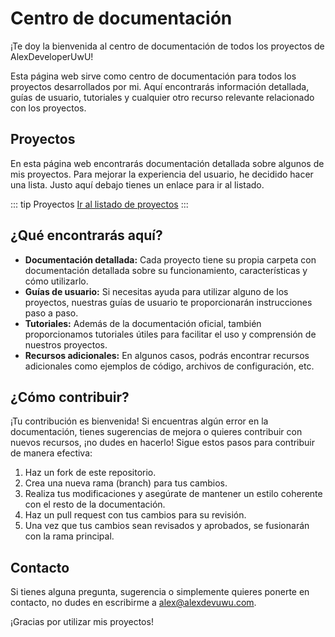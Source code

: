 # Centro de documentación

¡Te doy la bienvenida al centro de documentación de todos los proyectos de AlexDeveloperUwU!

Esta página web sirve como centro de documentación para todos los proyectos desarrollados por mi. Aquí encontrarás información detallada, guías de usuario, tutoriales y cualquier otro recurso relevante relacionado con los proyectos.

## Proyectos

En esta página web encontrarás documentación detallada sobre algunos de mis proyectos. Para mejorar la experiencia del usuario, he decidido hacer una lista. Justo aquí debajo tienes un enlace para ir al listado.

::: tip Proyectos
[Ir al listado de proyectos](/proyectos)
:::

## ¿Qué encontrarás aquí?

- **Documentación detallada:** Cada proyecto tiene su propia carpeta con documentación detallada sobre su funcionamiento, características y cómo utilizarlo.
- **Guías de usuario:** Si necesitas ayuda para utilizar alguno de los proyectos, nuestras guías de usuario te proporcionarán instrucciones paso a paso.
- **Tutoriales:** Además de la documentación oficial, también proporcionamos tutoriales útiles para facilitar el uso y comprensión de nuestros proyectos.
- **Recursos adicionales:** En algunos casos, podrás encontrar recursos adicionales como ejemplos de código, archivos de configuración, etc.

## ¿Cómo contribuir?

¡Tu contribución es bienvenida! Si encuentras algún error en la documentación, tienes sugerencias de mejora o quieres contribuir con nuevos recursos, ¡no dudes en hacerlo! Sigue estos pasos para contribuir de manera efectiva:

1. Haz un fork de este repositorio.
2. Crea una nueva rama (branch) para tus cambios.
3. Realiza tus modificaciones y asegúrate de mantener un estilo coherente con el resto de la documentación.
4. Haz un pull request con tus cambios para su revisión.
5. Una vez que tus cambios sean revisados y aprobados, se fusionarán con la rama principal.

## Contacto

Si tienes alguna pregunta, sugerencia o simplemente quieres ponerte en contacto, no dudes en escribirme a [alex@alexdevuwu.com](mailto:alex@alexdevuwu.com).

¡Gracias por utilizar mis proyectos!
